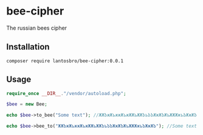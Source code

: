 # bee-cipher
The russian bees cipher

Installation
------------------

```shell script
composer require lantosbro/bee-cipher:0.0.1
```

Usage
------------------

```php
require_once __DIR__."/vendor/autoload.php";

$bee = new Bee;

echo $bee->to_bee("Some text"); //ЖЖЪжЖъжжЖъжЖЖъЖЖЪъЪЪЖжЖЪЖъЖЖЖжъЪЖжЖЪ

echo $bee->bee_to("ЖЖЪжЖъжжЖъжЖЖъЖЖЪъЪЪЖжЖЪЖъЖЖЖжъЪЖжЖЪ"); //Some text
```
